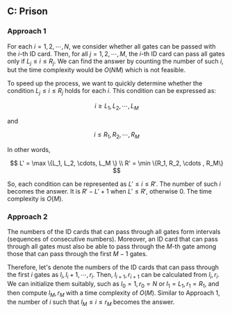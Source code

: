 ## C: Prison

<!-- ### 考え方 1

各 $i = 1, 2, \cdots, N$ について、$i$ 番目の $ID$ カードで全てのゲートを通過できるかを考えます。すると、全て の $j = 1, 2, \cdots, M$ について、 $_L_j \le i \le R_j$ であるときに限り $i$ 番目の $ID$ カードで全てのゲートを通過でき ます。このような $i$ の個数を数え上げることで答えを求めることができますが、このままでは時間計算量が $O(NM)$ となり間に合いません。

そこで、各 $i$ について、全ての $j$ について $L_j \le i \le R_j$ が成り立つかを高速に判定したいです。この条
件は、
$$i \ge L_1, L_2, \cdots , L_M$$

かつ
$$i \le R_1, R_2, \cdots , R_M$$

と表すことができます。すなわち、

$$
L′ = \max \{L_1, L_2, \cdots, L_M \} \\
R′ = \min \{R_1, R_2, \cdots , R_M\}
$$

とすると、各条件は $L′ \le i \le R′$ と表すことができます。このような $i$ の個数が答えになります。これは $L′ \le R′$ のとき $R′ − L′ + 1$、そうでないとき $0$ です。時間計算量は $O(M)$ です。

### 考え方 2

全ゲートを通過できる $ID$ カードの番号は区間 (連番) になります。また、全ゲートを通過できる $ID$ カー ドは、$M − 1$ 番目までの全ゲートに通過できる $ID$ カードのうち $M$ 番目のゲートにも通過できるものです。

そこで、$i$ 番目までの全ゲートに通過できる $ID$ カードの番号を $l_i, l_i + 1, \cdots , r_i$ とします。すると、$l_{i+1}, r_{i+1}$ は $l_i, r_i$ から計算できます。初期値も適当に、$l_0 = 1, r_0 = N$ や $l_1 = L_1, r_1 = R_1$ とすれば $l_M, r_M$ を時間計 算量 $O(M)$ で計算することができます。考え方 $1$ と同様に、$l_M \le i \le r_M$ であるような $i$ の個数が答えにな ります。 -->

### Approach 1

For each $i = 1, 2, \cdots, N$, we consider whether all gates can be passed with the $i$-th $\text{ID}$ card. Then, for all $j = 1, 2, \cdots, M$, the $i$-th $\text{ID}$ card can pass all gates only if $L_j \le i \le R_j$. We can find the answer by counting the number of such $i$, but the time complexity would be $O(NM)$ which is not feasible.

To speed up the process, we want to quickly determine whether the condition $L_j \le i \le R_j$ holds for each $i$. This condition can be expressed as:

$$i \ge L_1, L_2, \cdots , L_M$$

and

$$i \le R_1, R_2, \cdots , R_M$$

In other words,

$$
L' = \max \{L_1, L_2, \cdots, L_M \} \\
R' = \min \{R_1, R_2, \cdots , R_M\}
$$

So, each condition can be represented as $L' \le i \le R'$. The number of such $i$ becomes the answer. It is $R' - L' + 1$ when $L' \le R'$, otherwise $0$. The time complexity is $O(M)$.

### Approach 2

The numbers of the ID cards that can pass through all gates form intervals (sequences of consecutive numbers). Moreover, an ID card that can pass through all gates must also be able to pass through the $M$-th gate among those that can pass through the first $M-1$ gates.

Therefore, let's denote the numbers of the ID cards that can pass through the first $i$ gates as $l_i, l_i + 1, \cdots , r_i$. Then, $l_{i+1}, r_{i+1}$ can be calculated from $l_i, r_i$. We can initialize them suitably, such as $l_0 = 1, r_0 = N$ or $l_1 = L_1, r_1 = R_1$, and then compute $l_M, r_M$ with a time complexity of $O(M)$. Similar to Approach 1, the number of $i$ such that $l_M \le i \le r_M$ becomes the answer.